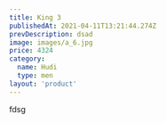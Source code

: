 ```yaml
---
title: King 3
publishedAt: 2021-04-11T13:21:44.274Z
prevDescription: dsad
image: images/a_6.jpg
price: 4324
category:
  name: Hudi
  type: men
layout: 'product'
---
```

fdsg